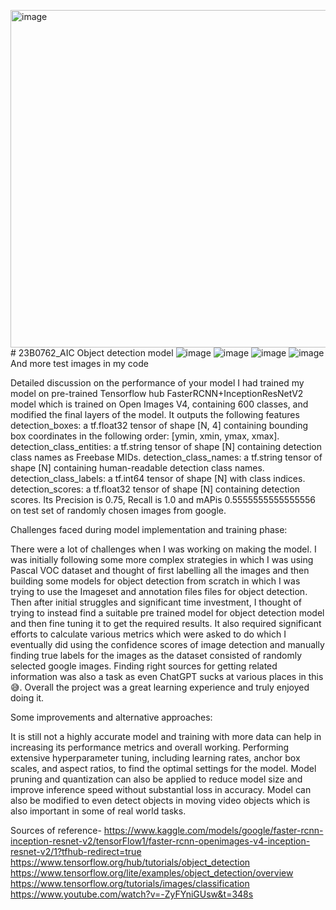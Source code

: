 <img width="540" alt="image" src="https://github.com/vineetjangiriitb/23B0762_AIC/assets/147324232/afa06d6c-6d45-4a8d-b44f-476d56dee0a0"># 23B0762_AIC
Object detection model
![image](https://github.com/vineetjangiriitb/23B0762_AIC/assets/147324232/e3229eae-422a-4d38-9fbf-84bd9e08897f)
![image](https://github.com/vineetjangiriitb/23B0762_AIC/assets/147324232/78a7fa6b-398d-421e-842d-b44fc368dbd7)
![image](https://github.com/vineetjangiriitb/23B0762_AIC/assets/147324232/ff715a04-8364-4ca4-8095-f30112f5f07a)
![image](https://github.com/vineetjangiriitb/23B0762_AIC/assets/147324232/d46261a6-5843-4eed-ba9d-7223919b003c)
And more test images in my code

Detailed discussion on the performance of your model
I had trained my model on pre-trained Tensorflow hub FasterRCNN+InceptionResNetV2 model which is trained on Open Images V4, containing 600 classes, and modified the final layers of the model. It outputs the following features 
detection_boxes: a tf.float32 tensor of shape [N, 4] containing bounding box coordinates in the following order: [ymin, xmin, ymax, xmax].
detection_class_entities: a tf.string tensor of shape [N] containing detection class names as Freebase MIDs.
detection_class_names: a tf.string tensor of shape [N] containing human-readable detection class names.
detection_class_labels: a tf.int64 tensor of shape [N] with class indices.
detection_scores: a tf.float32 tensor of shape [N] containing detection scores.
Its Precision is 0.75, Recall is 1.0 and mAPis 0.5555555555555556 on test set of randomly chosen images from google. 

Challenges faced during model implementation and training phase: 

There were a lot of challenges when I was working on making the model. I was initially following some more complex strategies in which I was using Pascal VOC dataset and thought of first labelling all the images and then building some models for object detection from scratch in which I was trying to use the Imageset and annotation files files for object detection. Then after initial struggles and significant time investment, I thought of trying to instead find a suitable pre trained model for object detection model and then fine tuning it to get the required results. It also required significant efforts to calculate various metrics which were asked to do which I eventually did using the confidence scores of image detection and manually finding true labels for the images as the dataset consisted of randomly selected google images. Finding right sources for getting related information was also a task as even ChatGPT sucks at various places in this😅. Overall the project was a great learning experience and truly enjoyed doing it.

Some improvements and alternative approaches:

It is still not a highly accurate model and training with more data can help in increasing its performance metrics and overall working. Performing extensive hyperparameter tuning, including learning rates, anchor box scales, and aspect ratios, to find the optimal settings for the model.  Model pruning and quantization can also be applied to reduce model size and improve inference speed without substantial loss in accuracy.
Model can also be modified to even detect objects in moving video objects which is also important in some of real world tasks.

Sources of reference-
https://www.kaggle.com/models/google/faster-rcnn-inception-resnet-v2/tensorFlow1/faster-rcnn-openimages-v4-inception-resnet-v2/1?tfhub-redirect=true
https://www.tensorflow.org/hub/tutorials/object_detection
https://www.tensorflow.org/lite/examples/object_detection/overview
https://www.tensorflow.org/tutorials/images/classification
https://www.youtube.com/watch?v=-ZyFYniGUsw&t=348s

